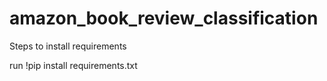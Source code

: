 # amazon_book_review_classification

Steps to install requirements

run !pip install requirements.txt
